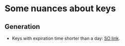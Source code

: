 # Some nuances about keys

## Generation

* Keys with expiration time shorter than a day: [SO link](https://stackoverflow.com/a/55061328/6299266).
